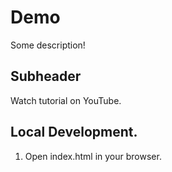# Demo

Some description!

## Subheader

Watch tutorial on YouTube.

## Local Development.

1. Open index.html in your browser.
